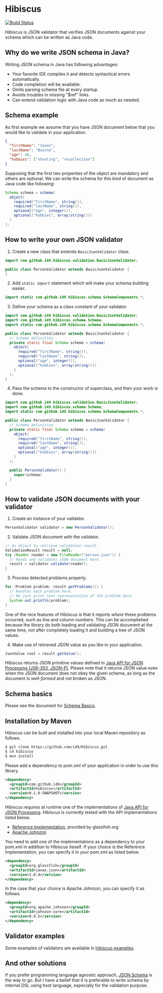 # Hibiscus

[![Build Status](https://travis-ci.org/i49/Hibiscus.svg?branch=master)](https://travis-ci.org/i49/Hibiscus)

Hibiscus is JSON validator that verifies JSON documents against your schema which can be written as Java code.

## Why do we write JSON schema in Java?
Writing JSON schema in Java has following advantages:

* Your favorite IDE compiles it and detects syntactical errors automatically.
* Code completion will be available.
* Omits parsing schema file at every startup.
* Avoids troubles in missing "$ref" links.
* Can extend validation logic with Java code as much as needed.

## Schema example

As first example we assume that you have JSON document below that you would like to validate in your application.

```json
{
  "firstName": "Jason",
  "lastName": "Bourne",
  "age": 46,
  "hobbies": ["shooting", "recollection"]
}
```

Supposing that the first two properties of the object are mandatory and others are optional.
We can write the schema for this kind of document as Java code like following:

```java
Schema schema = schema(
  object(
    required("firstName", string()),
    required("lastName", string()),
    optional("age", integer()),
    optional("hobbies", array(string()))
  )  
);
```

## How to write your own JSON validator

1. Create a new class that extends `BasicJsonValidator` class.

  ```java
  import com.github.i49.hibiscus.validation.BasicJsonValidator;

  public class PersonValidator extends BasicJsonValidator {
  }
  ```

2. Add `static import` statement which will make your schema building easier.

  ```java
  import static com.github.i49.hibiscus.schema.SchemaComponents.*;
  ```

3. Define your schema as a class constant of your validator.

  ```java
  import com.github.i49.hibiscus.validation.BasicJsonValidator;
  import com.github.i49.hibiscus.schema.Schema;
  import static com.github.i49.hibiscus.schema.SchemaComponents.*;

  public class PersonValidator extends BasicJsonValidator {
    // Schema definition.
    private static final Schema schema = schema(
      object(
        required("firstName", string()),
        required("lastName", string()),
        optional("age", integer()),
        optional("hobbies", array(string()))
      )
    );  
  }
  ```  
4. Pass the schema to the constructor of superclass, and then your work is done.

  ```java
  import com.github.i49.hibiscus.validation.BasicJsonValidator;
  import com.github.i49.hibiscus.schema.Schema;
  import static com.github.i49.hibiscus.schema.SchemaComponents.*;

  public class PersonValidator extends BasicJsonValidator {
    // Schema definition.
    private static final Schema schema = schema(
      object(
        required("firstName", string()),
        required("lastName", string()),
        optional("age", integer()),
        optional("hobbies", array(string()))
      )
    );  

    public PersonValidator() {
      super(schema)
    }
  }
  ```

## How to validate JSON documents with your validator

1. Create an instance of your validator.

  ```java
  PersonValidator validator = new PersonValidator();
  ```

2. Validate JSON document with the validator.

  ```java
  // An object to retrieve validation result.
  ValidationResult result = null;
  try (Reader reader = new FileReader("person.json")) {
    // Reads and validates JSON document here.
    result = validator.validate(reader);
  }
  ```

3. Process detected problems properly.

  ```java
  for (Problem problem: result.getProblems()) {
    // Handles each problem here.
    // We just print text representation of the problem here.
    System.out.println(problem);
  }
  ```

 One of the nice features of Hibiscus is that it reports *where* these problems occurred,
 such as line and column numbers. This can be accomplished because the library do
 both loading and validating JSON document at the same time, not after completely loading it
 and building a tree of JSON values.

4. Make use of retrieved JSON value as you like in your application.

  ```java
  JsonValue root = result.getValue();
  ```

   Hibiscus returns JSON primitive values defined in [Java API for JSON Processing (JSR-353, JSON-P)](http://json-processing-spec.java.net/).
   Please note that it returns JSON value even when the JSON document does not obey the given schema, as long as the document is *well-formed* and not broken as JSON.

## Schema basics

Please see the document for [Schema Basics](hibiscus-doc/01_schema-basics.md). 

## Installation by Maven

Hibiscus can be built and installed into your local Maven repository as follows.

```bash
$ git clone https://github.com/i49/Hibiscus.git
$ cd hibiscus
$ mvn install
```

Please add a dependency to pom.xml of your application in order to use this library.

```xml
<dependency>
  <groupId>com.github.i49</groupId>
  <artifactId>hibiscus</artifactId>
  <version>0.1.0-SNAPSHOT</version>
</dependency>
```

Hibiscus requires at runtime one of the implementations of [Java API for JSON Processing](http://json-processing-spec.java.net/).
Hibiscus is currently tested with the API implementations listed below.
* [Reference Implementation](https://jsonp.java.net/), provided by glassfish.org
* [Apache Johnzon](https://johnzon.apache.org/)

You need to add one of the implementations as a dependency to your pom.xml in addition to Hibiscus iteself.
If your choice is the Reference Implementation, you can specify it in your pom.xml as listed below.

```xml
<dependency>
  <groupId>org.glassfish</groupId>
  <artifactId>javax.json</artifactId>
  <version>1.0.4</version>
</dependency>
```

In the case that your choice is Apache Johnzon, you can specify it as follows.

```xml
<dependency>
  <groupId>org.apache.johnzon</groupId>
  <artifactId>johnzon-core</artifactId>
  <version>0.9.5</version>
</dependency>
```

## Validator examples

Some examples of validators are available in [hibiscus-examples](https://github.com/i49/Hibiscus/tree/master/hibiscus-examples).

## And other solutions

If you prefer programming language agnostic approach, [JSON Schema](http://json-schema.org/) is the way to go.
But I have a belief that it is preferable to write schema by internal DSL using host language, especially for the validation purpose.

